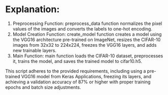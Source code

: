 # Explanation:

1. Preprocessing Function: preprocess_data function normalizes the pixel values of the images and converts the labels to one-hot encoding.
2. Model Creation Function: create_model function creates a model using the VGG16 architecture pre-trained on ImageNet, resizes the CIFAR-10 images from 32x32 to 224x224, freezes the VGG16 layers, and adds new trainable layers.
3. Main Function: main function loads the CIFAR-10 dataset, preprocesses it, trains the model, and saves the trained model to cifar10.h5.

This script adheres to the provided requirements, including using a pre-trained VGG16 model from Keras Applications, freezing its layers, and achieving a validation accuracy of 87% or higher with proper training epochs and batch size adjustments.
